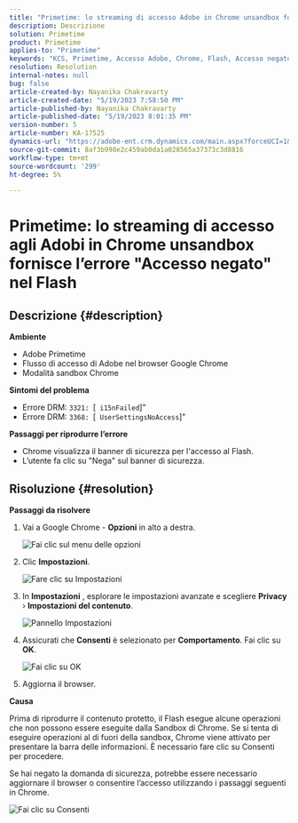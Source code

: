 ```yaml
---
title: "Primetime: lo streaming di accesso Adobe in Chrome unsandbox fornisce l’errore \"Accesso negato\" nel Flash"
description: Descrizione
solution: Primetime
product: Primetime
applies-to: "Primetime"
keywords: "KCS, Primetime, Accesso Adobe, Chrome, Flash, Accesso negato"
resolution: Resolution
internal-notes: null
bug: false
article-created-by: Nayanika Chakravarty
article-created-date: "5/19/2023 7:58:50 PM"
article-published-by: Nayanika Chakravarty
article-published-date: "5/19/2023 8:01:35 PM"
version-number: 5
article-number: KA-17525
dynamics-url: "https://adobe-ent.crm.dynamics.com/main.aspx?forceUCI=1&pagetype=entityrecord&etn=knowledgearticle&id=59412f8d-7ff6-ed11-8848-6045bd006a22"
source-git-commit: 8af3b998e2c459ab0da1a028565a37373c3d8816
workflow-type: tm+mt
source-wordcount: '299'
ht-degree: 5%

---
```


# Primetime: lo streaming di accesso agli Adobi in Chrome unsandbox fornisce l’errore &quot;Accesso negato&quot; nel Flash

## Descrizione {#description}


<b>Ambiente</b>

- Adobe Primetime
- Flusso di accesso di Adobe nel browser Google Chrome
- Modalità sandbox Chrome


<b>Sintomi del problema</b>

- Errore DRM: `3321: `[` i15nFailed`]&quot;
- Errore DRM: `3368: `[` UserSettingsNoAccess`]&quot;


<b>Passaggi per riprodurre l’errore</b>

- Chrome visualizza il banner di sicurezza per l&#39;accesso al Flash.
- L’utente fa clic su &quot;Nega&quot; sul banner di sicurezza.



## Risoluzione {#resolution}


<b>Passaggi da risolvere</b>

1. Vai a Google Chrome - <b>Opzioni</b> in alto a destra.


   ![Fai clic sul menu delle opzioni](https://helpx.adobe.com/content/dam/help/en/adobe-access/kb/error-3321/jcr%3acontent/main-pars/procedure/proc_par/step_0/step_par/image/setting_menu.png "Fai clic sul menu delle opzioni")
2. Clic <b>Impostazioni</b>.





   ![Fare clic su Impostazioni](https://helpx.adobe.com/content/dam/help/en/adobe-access/kb/error-3321/jcr%3acontent/main-pars/procedure/proc_par/step_1/step_par/image/3.jpg "Fare clic su Impostazioni")
3. In <b>Impostazioni</b> , esplorare le impostazioni avanzate e scegliere <b>Privacy</b> › <b>Impostazioni del contenuto</b>.

   ![Pannello Impostazioni](https://helpx.adobe.com/content/dam/help/en/adobe-access/kb/error-3321/jcr%3acontent/main-pars/procedure/proc_par/step_2/step_par/image/5.jpg "Pannello Impostazioni")
4. Assicurati che <b>Consenti</b> è selezionato per <b>Comportamento</b>. Fai clic su <b>OK</b>.





   ![Fai clic su OK](https://helpx.adobe.com/content/dam/help/en/adobe-access/kb/error-3321/jcr%3acontent/main-pars/procedure/proc_par/step_3/step_par/image/unsandbox_settings.png "Fai clic su OK")
5. Aggiorna il browser.


<b>Causa</b>

Prima di riprodurre il contenuto protetto, il Flash esegue alcune operazioni che non possono essere eseguite dalla Sandbox di Chrome. Se si tenta di eseguire operazioni al di fuori della sandbox, Chrome viene attivato per presentare la barra delle informazioni. È necessario fare clic su Consenti per procedere.

Se hai negato la domanda di sicurezza, potrebbe essere necessario aggiornare il browser o consentire l’accesso utilizzando i passaggi seguenti in Chrome.

![Fai clic su Consenti](https://helpx.adobe.com/content/dam/help/en/adobe-access/kb/error-3321/jcr%3acontent/main-pars/image/chrome_infobar.png "Fai clic su Consenti")
